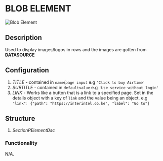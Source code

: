 # BLOB ELEMENT

![Blob Element](https://i.postimg.cc/vmyq3fJR/Screenshot-2024-08-22-143141.png)

## Description

Used to display images/logos in rows and the images are gotten from **DATASOURCE**

## Configuration

1. *TITLE* - contained in `name`/`page input` e.g `'Click to buy Airtime'`
2. *SUBTITLE* - contained in `defaultvalue` e.g `'Use service without login'`
3. *LINK* - Works like a button that is a link to a specified page. Set in the details object with a key of `link` and the value being an object. e.g `"link": {"path": "https://interintel.co.ke", "label": "Go to"}`

## Structure

1. *SectionPElementDsc*

### Functionality

N/A.
```

